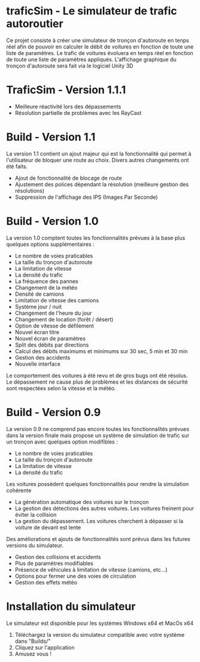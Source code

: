 # traficSim - Le simulateur de trafic autoroutier

Ce projet consiste à créer une simulateur de tronçon d'autoroute en tenps réel afin de pouvoir en calculer le débit de voitures en fonction de toute une liste de paramètres. Le trafic de voitures évoluera en temps réel en fonction de toute une liste de paramètres appliqués. L'affichage graphique du tronçon d'autoroute sera fait via le logiciel Unity 3D

# TraficSim - Version 1.1.1

- Meilleure réactivité lors des dépassements
- Résolution partielle de problèmes avec les RayCast

# Build - Version 1.1

La version 1.1 contient un ajout majeur qui est la fonctionnalité qui permet à l'utilisateur de bloquer une route au choix. Divers autres changements ont été faits.

- Ajout de fonctionnalité de blocage de route
- Ajustement des polices dépendant la résolution (meilleure gestion des résolutions)
- Suppression de l'affichage des IPS (Images Par Seconde)

# Build - Version 1.0

La version 1.0 comptent toutes les fonctionnalités prévues à la base plus quelques options supplémentaires :
- Le nombre de voies praticables
- La taille du tronçon d'autoroute
- La limitation de vitesse
- La densité du trafic
- La fréquence des pannes
- Changement de la météo
- Densité de camions
- Limitation de vitesse des camions
- Système jour / nuit
- Changement de l'heure du jour
- Changement de location (forêt / désert)
- Option de vitesse de défilement
- Nouvel écran titre
- Nouvel écran de paramètres
- Split des débits par directions
- Calcul des débits maximums et minimums sur 30 sec, 5 min et 30 min
- Gestion des accidents
- Nouvelle interface

Le comportement des voitures à été revu et de gros bugs ont été résolus. Le dépassement ne cause plus de problèmes et les distances de sécurité sont respectées selon la vitesse et la météo.

# Build - Version 0.9

La version 0.9 ne comprend pas encore toutes les fonctionnalités prévues dans la version finale mais propose un système de simulation de trafic sur un tronçon avec quelques option modifibles :

  - Le nombre de voies praticables
  - La taille du tronçon d'autoroute
  - La limitation de vitesse
  - La densité du trafic
  
Les voitures possèdent quelques fonctionnalités pour rendre la simulation cohérente

  - La génération automatique des voitures sur le tronçon
  - La gestion des détections des autres voitures. Les voitures freinent pour éviter la collision
  - La gestion du dépassement. Les voitures cherchent à dépasser si la voiture de devant est lente
  
Des améliorations et ajouts de fonctionnalités sont prévus dans les futures versions du simulateur.

  - Gestion des collisions et accidents
  - Plus de paramètres modifiables
  - Présence de véhicules à limitation de vitesse (camions, etc...)
  - Options pour fermer une des voies de circulation
  - Gestion des effets météo
  
# Installation du simulateur

Le simulateur est disponible pour les systèmes Windows x64 et MacOs x64

1. Téléchargez la version du simulateur compatible avec votre système dans "Builds/"
2. Cliquez sur l'application
3. Amusez vous !
